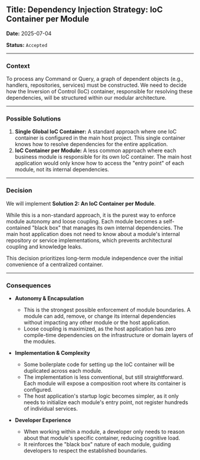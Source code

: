 ## **Title: Dependency Injection Strategy: IoC Container per Module**

**Date:** 2025-07-04

**Status:** `Accepted`

---

### **Context**

To process any Command or Query, a graph of dependent objects (e.g., handlers, repositories, services) must be constructed. We need to decide how the Inversion of Control (IoC) container, responsible for resolving these dependencies, will be structured within our modular architecture.

---

### **Possible Solutions**

1. **Single Global IoC Container:** A standard approach where one IoC container is configured in the main host project. This single container knows how to resolve dependencies for the entire application.
2. **IoC Container per Module:** A less common approach where each business module is responsible for its own IoC container. The main host application would only know how to access the "entry point" of each module, not its internal dependencies.

---

### **Decision**

We will implement **Solution 2: An IoC Container per Module**.

While this is a non-standard approach, it is the purest way to enforce module autonomy and loose coupling. Each module becomes a self-contained "black box" that manages its own internal dependencies. The main host application does not need to know about a module's internal repository or service implementations, which prevents architectural coupling and knowledge leaks.

This decision prioritizes long-term module independence over the initial convenience of a centralized container.

---

### **Consequences**

- **Autonomy & Encapsulation**
    
    - This is the strongest possible enforcement of module boundaries. A module can add, remove, or change its internal dependencies without impacting any other module or the host application.
    - Loose coupling is maximized, as the host application has zero compile-time dependencies on the infrastructure or domain layers of the modules.
- **Implementation & Complexity**
    
    - Some boilerplate code for setting up the IoC container will be duplicated across each module.
    - The implementation is less conventional, but still straightforward. Each module will expose a composition root where its container is configured.
    - The host application's startup logic becomes simpler, as it only needs to initialize each module's entry point, not register hundreds of individual services.
- **Developer Experience**
    
    - When working within a module, a developer only needs to reason about that module's specific container, reducing cognitive load.
    - It reinforces the "black box" nature of each module, guiding developers to respect the established boundaries.